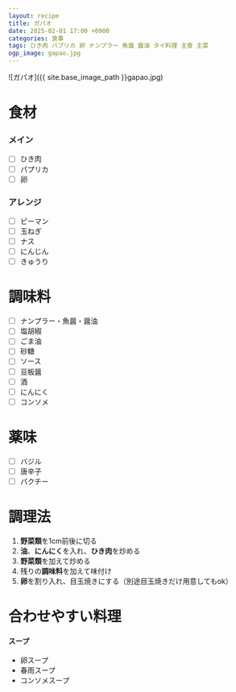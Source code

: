 ```yaml
---
layout: recipe
title: ガパオ
date: 2025-02-01 17:00 +0900
categories: 食事
tags: ひき肉 パプリカ 卵 ナンプラー 魚醤 醤油 タイ料理 主食 主菜
ogp_image: gapao.jpg
---
```

![ガパオ]({{ site.base_image_path }}gapao.jpg)

# 食材
### メイン
- [ ] ひき肉
- [ ] パプリカ
- [ ] 卵

### アレンジ
- [ ] ピーマン
- [ ] 玉ねぎ
- [ ] ナス
- [ ] にんじん
- [ ] きゅうり

# 調味料
- [ ] ナンプラー・魚醤・醤油
- [ ] 塩胡椒
- [ ] ごま油
- [ ] 砂糖
- [ ] ソース
- [ ] 豆板醤
- [ ] 酒
- [ ] にんにく
- [ ] コンソメ

# 薬味
- [ ] バジル
- [ ] 唐辛子
- [ ] パクチー

# 調理法
1. **野菜類**を1cm前後に切る
2. **油**、**にんにく**を入れ、**ひき肉**を炒める
3. **野菜類**を加えて炒める
4. 残りの**調味料**を加えて味付け
5. **卵**を割り入れ、目玉焼きにする（別途目玉焼きだけ用意してもok）

# 合わせやすい料理
#### スープ
- 卵スープ
- 春雨スープ
- コンソメスープ